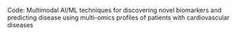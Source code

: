 Code: Multimodal AI/ML techniques for discovering novel biomarkers and predicting disease using multi-omics profiles of patients with cardiovascular diseases
